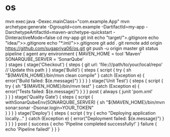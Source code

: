 # os
mvn exec:java -Dexec.mainClass="com.example.App"
mvn archetype:generate -DgroupId=com.example -DartifactId=my-app -DarchetypeArtifactId=maven-archetype-quickstart -DinteractiveMode=false
cd my-app
git init
echo "target/">.gitignore
echo "idea/">>.gitignore
echo "*.iml/">>.gitignore
git add .
git remote add origin https://github.com/sugapriya06/os.git
git push -u origin master
git status
pipeline {     agent any     environment { 
        MAVEN_HOME = tool 'Maven'  
        SONARQUBE_SERVER = 'SonarQube'  
    }     stages {         stage('Checkout') {             steps { 
                git url: 'file:///path/to/your/local/repo' // Update this path 
            } 
        } 
 stage('Build') { 
            steps {                 script {                     try { 
                        sh "${MAVEN_HOME}/bin/mvn clean compile" 
                    } catch (Exception e) {                         error("Build failed: ${e.message}") 
                    } 
                } 
            } 
        } 
        stage('Unit Test') {             steps {                 script {                     try { 
                        sh "${MAVEN_HOME}/bin/mvn test" 
                    } catch (Exception e) {                         error("Tests failed: ${e.message}") 
                    } 
                }             }             post {                 always {                     junit 'pom.xml'  
                } 
            } 
        } 
        stage('Quality Gate') {             steps {                 script { 
                    withSonarQubeEnv(SONARQUBE_SERVER) { 
                        sh "${MAVEN_HOME}/bin/mvn sonar:sonar -Dsonar.login=YOUR_TOKEN"  
                    } 
                } 
            } 
        } 
        stage('Deploy') {             steps {                 script {                     try { 
                        echo "Deploying application locally..." 
                    } catch (Exception e) { 
                        error("Deployment failed: ${e.message}") 
                    } 
                } 
            } 
        }     }     post {         success { 
            echo 'Pipeline completed successfully!' 
        }         failure { 
            echo 'Pipeline failed!' 
        } 
    } 
}
